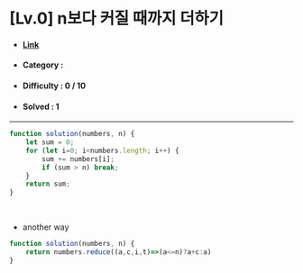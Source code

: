 # [Lv.0] n보다 커질 때까지 더하기 
* #### [Link](https://school.programmers.co.kr/learn/courses/30/lessons/181884)
* #### Category : 
* #### Difficulty : 0 / 10  
* #### Solved : 1

<hr />

```js
function solution(numbers, n) {
    let sum = 0;
    for (let i=0; i<numbers.length; i++) {
        sum += numbers[i];
        if (sum > n) break;
    }
    return sum;
}
```

<br />

* another way
```js
function solution(numbers, n) {
    return numbers.reduce((a,c,i,t)=>(a<=n)?a+c:a)
}
```